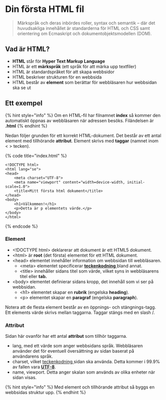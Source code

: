 # Din första HTML fil

> Märkspråk och deras inbördes roller, syntax och semantik – där det huvudsakliga innehållet är standarderna för HTML och CSS samt orientering om Ecmaskript och dokumentobjektsmodellen \(DOM\).

## Vad är HTML?

* **HTML** står för **Hyper Text Markup Language**
* HTML är ett **märkspråk** \(ett språk för att märka upp textfiler\)
* HTML är standardspråket för att skapa webbsidor
* HTML beskriver strukturen för en webbsida
* HTML består av **element** som berättar för webbläsaren hur webbsidan ska se ut

## Ett exempel

{% hint style="info" %}
Om en HTML-fil har filnamnet **index** så kommer den automatiskt öppnas av webbläsaren när adressen besöks. Filändelsen är **.html**
{% endhint %}

Nedan följer grunden för ett korrekt HTML-dokument. Det består av ett antal element med tillhörande **attribut**. Element skrivs med **taggar** \(namnet inom &lt; &gt; tecken\).

{% code title="index.html" %}
```markup
<!DOCTYPE html>
<html lang="se">
<head>
    <meta charset="UTF-8">
    <meta name="viewport" content="width=device-width, initial-scale=1.0">
    <title>Mitt första html dokument</title>
</head>
<body>
    <h1>Välkommen!</h1>
    <p>Detta är p elementets värde.</p>
</body>
</html>
```
{% endcode %}

### Element

* &lt;!DOCTYPE html&gt; deklarerar att dokument är ett HTML5 dokument.
* &lt;html&gt; är **root** \(det första\) elementet för ett HTML dokument.
* &lt;head&gt; elementet innehåller information om webbsidan till webbläsaren.
  * &lt;meta&gt; elementet specificerar [**teckenkodning** ](../teknisk-orientering/teckenkodning.md)bland annat.
  * &lt;title&gt; innehåller sidans titel som värde, vilket syns in webbläsarens titel eller **tab.**
* &lt;body&gt; elementet definierar sidans kropp, det innehåll som vi ser på webbsidan.
  * &lt;h1&gt; elementet skapar en **rubrik** \(engelska **heading**\).
  * &lt;p&gt; elementet skapar en **paragraf** \(engelska **paragraph**\).

Notera att de flesta element består av en öppnings- och stängnings-tagg. Ett elements värde skrivs mellan taggarna. Taggar stängs med en slash /.

### Attribut

Sidan här ovanför har ett antal **attribut** som tillhör taggarna.

* lang, med ett värde som anger webbsidans språk. Webbläsaren använder det för eventuell översättning av sidan baserat på användarens språk.
* charset, vilket [teckenkodning ](../teknisk-orientering/teckenkodning.md)sidan ska använda. Detta kommer i 99.9% av fallen vara [**UTF-8**](../teknisk-orientering/teckenkodning.md#utf-8).
* name, viewport. Detta anger skalan som används av olika enheter när sidan visas.

{% hint style="info" %}
Med element och tillhörande attribut så byggs en webbsidas struktur upp.
{% endhint %}

